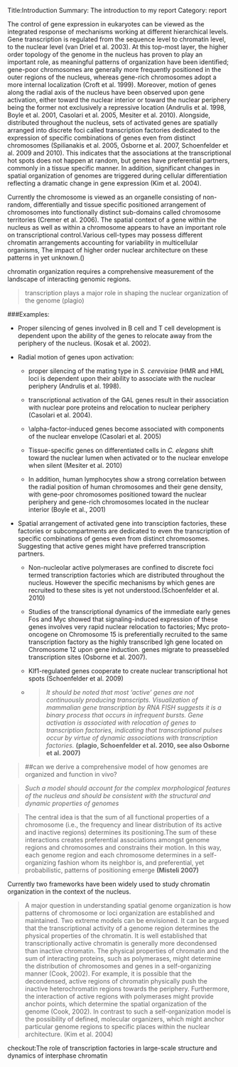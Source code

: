 Title:Introduction
Summary: The introduction to my report
Category: report


The control of gene expression in eukaryotes can be viewed as the integrated response of mechanisms working at different hierarchical levels. Gene transcription is regulated from the sequence level to chromatin level, to the nuclear level (van Driel et al. 2003). At this top-most layer, the higher order topology of the genome in the nucleus has proven to play an important role, as meaningful patterns of organization have been identified; gene-poor chromosomes are generally more frequently positioned in the outer regions of the nucleus, whereas gene-rich chromosomes adopt a more internal localization (Croft et al. 1999). Moreover, motion of genes along the radial axis of the nucleus have been observed upon gene activation, either toward the nuclear interior or toward the nuclear periphery being the former not exclusively a repressive location (Andrulis et al. 1998, Boyle et al. 2001, Casolari et al. 2005, Mesiter et al. 2010). Alongside, distributed throughout the nucleus, sets of activated genes are spatially arranged into discrete foci called transcription factories dedicated to the expression of specific combinations of genes even from distinct chromosomes (Spilianakis et al. 2005, Osborne et al. 2007, Schoenfelder et al. 2009 and 2010). This indicates that the associations at the transcriptional hot spots does not happen at random, but genes have preferential partners, commonly in a tissue specific manner. In addition, significant changes in spatial organization of genomes are triggered during cellular differentiation reflecting a dramatic change in gene expression (Kim et al. 2004).

Currently the chromosome is viewed as an organelle consisting of non-random, differentially and tissue specific positioned arrangement of chromosomes into functionally distinct sub-domains called chromosome territories (Cremer et al. 2006). The spatial context of a gene within the nucleus as well as within a chromosome appears to have an important role on transcriptional control.Various cell-types may possess different chromatin arrangements accounting for variability in multicellular organisms, The impact of higher order nuclear architecture on these patterns in yet unknown.()



chromatin organization requires a comprehensive measurement of the landscape of interacting genomic regions.


>transcription plays a major role in shaping the nuclear organization of the genome (plagio)




###Examples:

* Proper silencing of genes involved in B cell and T cell development is dependent upon the ability of the genes to relocate away from the periphery of the nucleus. (Kosak et al. 2002).

* Radial motion of genes upon activation: 
	
	* proper silencing of the mating type in _S. cerevisiae_ (HMR and HML loci is dependent upon their ability to associate with the nuclear periphery (Andrulis et al. 1998).

	* transcriptional activation of the GAL genes result in their association with nuclear pore proteins and relocation to nuclear periphery (Casolari et al. 2004). 
	
	* \\alpha-factor-induced genes become associated with components of the nuclear envelope (Casolari et al. 2005)

	* Tissue-specific genes on differentiated cells in _C. elegans_ shift toward the nuclear lumen when activated or to the nuclear envelope when silent (Mesiter et al. 2010)

	* In addition, human lymphocytes show a strong correlation between the radial position of human chromosomes and their gene density, with gene-poor chromosomes positioned toward the nuclear periphery and gene-rich chromosomes located in the nuclear interior (Boyle et al., 2001)

* Spatial arrangement of activated gene into transciption factories, these factories or subcompartments are dedicated to even the transcription of  specific combinations of genes even from distinct chromosomes. Suggesting that active genes might have preferred transcription partners.
	
	* Non-nucleolar active polymerases are confined to discrete foci termed transcription factories which are distributed throughout the nucleus. However the specific mechanisms by which genes are recruited to these sites is yet not understood.(Schoenfelder et al. 2010)

	* Studies of the transcriptional dynamics of the immediate early genes Fos and Myc showed that signaling-induced expression of these genes involves very rapid nuclear relocation to factories; Myc proto-oncogene on Chromosome 15 is preferentially recruited to the same transcription factory as the highly transcribed Igh gene located on Chromosome 12 upon gene induction. genes migrate to preassebled transcription sites (Osborne et al. 2007).

	* Klf1-regulated genes cooperate to create nuclear transcriptional hot spots (Schoenfelder et al. 2009)

	* >_It should be noted that most ‘active’ genes are not continuously producing transcripts. Visualization of mammalian gene transcription by RNA FISH suggests it is a binary process that occurs in infrequent bursts. Gene activation is associated with relocation of genes to transcription factories, indicating that transcriptional pulses occur by virtue of dynamic associations with transcription factories._ __(plagio, Schoenfelder et al. 2010,  see also Osborne et al. 2007)__


>##can we derive a comprehensive model of how genomes are organized and function in vivo? 

>_Such a model should account for the complex morphological features of the nucleus and should be consistent with the structural and dynamic properties of genomes_

>The central idea is that the sum of all functional properties of a chromosome (i.e., the frequency and linear distribution of its active and inactive regions) determines its positioning.The sum of these interactions creates preferential associations amongst genome regions and chromosomes and constrains their motion. In this way, each genome region and each chromosome determines in a self-organizing fashion whom its neighbor is, and preferential, yet probabilistic, patterns of positioning emerge __(Misteli 2007)__

Currently two frameworks have been widely used to study chromatin organization in the context of the nucleus. 

>A major question in understanding spatial genome organization is how patterns of chromosome or loci organization are established and maintained. Two extreme models can be envisioned. It can be argued that the transcriptional activity of a genome region determines the physical properties of the chromatin. It is well established that transcriptionally active chromatin is generally more decondensed than inactive chromatin. The physical properties of chromatin and the sum of interacting proteins, such as polymerases, might determine the distribution of chromosomes and genes in a self-organizing manner (Cook, 2002). For example, it is possible that the decondensed, active regions of chromatin physically push the inactive heterochromatin regions towards the periphery. Furthermore, the interaction of active regions with polymerases might provide anchor points, which determine the spatial organization of the genome (Cook, 2002). In contrast to such a self-organization model is the possibility of defined, molecular organizers, which might anchor particular genome regions to specific places within the nuclear architecture. (Kim et al. 2004)

checkout:The role of transcription factories in large-scale structure and dynamics of interphase chromatin